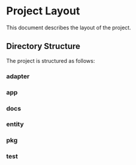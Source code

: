 # Project Layout

This document describes the layout of the project.

## Directory Structure

The project is structured as follows:

### adapter

### app

### docs

### entity

### pkg

### test
